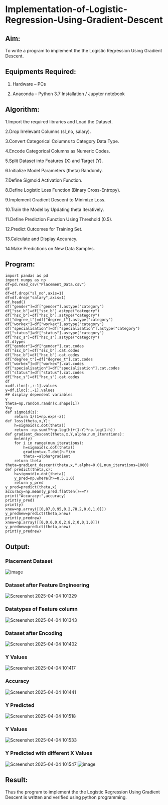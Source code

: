 # Implementation-of-Logistic-Regression-Using-Gradient-Descent

## Aim:

To write a program to implement the the Logistic Regression Using Gradient Descent.

## Equipments Required:

1. Hardware – PCs

2. Anaconda – Python 3.7 Installation / Jupyter notebook

## Algorithm:

1.Import the required libraries and Load the Dataset.

2.Drop Irrelevant Columns (sl_no, salary).

3.Convert Categorical Columns to Category Data Type.

4.Encode Categorical Columns as Numeric Codes.

5.Split Dataset into Features (X) and Target (Y).

6.Initialize Model Parameters (theta) Randomly.

7.Define Sigmoid Activation Function.

8.Define Logistic Loss Function (Binary Cross-Entropy).

9.Implement Gradient Descent to Minimize Loss.

10.Train the Model by Updating theta Iteratively.

11.Define Prediction Function Using Threshold (0.5).

12.Predict Outcomes for Training Set.

13.Calculate and Display Accuracy.

14.Make Predictions on New Data Samples.

## Program:
```
import pandas as pd
import numpy as np
df=pd.read_csv("Placement_Data.csv")
df
df=df.drop("sl_no",axis=1)
df=df.drop("salary",axis=1)
df.head()
df["gender"]=df["gender"].astype("category")
df["ssc_b"]=df["ssc_b"].astype("category")
df["hsc_b"]=df["hsc_b"].astype("category")
df["degree_t"]=df["degree_t"].astype("category")
df["workex"]=df["workex"].astype("category")
df["specialisation"]=df["specialisation"].astype("category")
df["status"]=df["status"].astype("category")
df["hsc_s"]=df["hsc_s"].astype("category")
df.dtypes
df["gender"]=df["gender"].cat.codes
df["ssc_b"]=df["ssc_b"].cat.codes
df["hsc_b"]=df["hsc_b"].cat.codes
df["degree_t"]=df["degree_t"].cat.codes
df["workex"]=df["workex"].cat.codes
df["specialisation"]=df["specialisation"].cat.codes
df["status"]=df["status"].cat.codes
df["hsc_s"]=df["hsc_s"].cat.codes
df
x=df.iloc[:,:-1].values
y=df.iloc[:,-1].values
## display dependent variables
y
theta=np.random.randn(x.shape[1])
Y=y
def sigmoid(z):
    return 1/(1+np.exp(-z))
def loss(theta,x,Y):
    h=sigmoid(x.dot(theta))
    return -np.sum(Y*np.log(h)+(1-Y)*np.log(1-h))
def gradient_descent(theta,x,Y,alpha,num_iterations):
    m=len(y)
    for i in range(num_iterations):
        h=sigmoid(x.dot(theta))
        gradient=x.T.dot(h-Y)/m
        theta-=alpha*gradient
    return theta
theta=gradient_descent(theta,x,Y,alpha=0.01,num_iterations=1000)
def predict(theta,x):
    h=sigmoid(x.dot(theta))
    y_pred=np.where(h>=0.5,1,0)
    return y_pred
y_pred=predict(theta,x)
accuracy=np.mean(y_pred.flatten()==Y)
print("Accuracy:",accuracy)
print(y_pred)
print(y)
xnew=np.array([[0,87,0,95,0,2,78,2,0,0,1,0]])
y_prednew=predict(theta,xnew)
print(y_prednew)
xnew=np.array([[0,0,0,0,0,2,8,2,0,0,1,0]])
y_prednew=predict(theta,xnew)
print(y_prednew)
```

## Output:

### Placement Dataset
![image](https://github.com/user-attachments/assets/7d3104c9-1aa1-471b-bd0c-208313b68449)

### Dataset after Feature Engineering
![Screenshot 2025-04-04 101329](https://github.com/user-attachments/assets/7c4d3cd2-cea5-473f-933e-2573a6554fc4)

### Datatypes of Feature column
![Screenshot 2025-04-04 101343](https://github.com/user-attachments/assets/ff599f6b-10c9-4b51-9442-4bae961aa998)

### Dataset after Encoding
![Screenshot 2025-04-04 101402](https://github.com/user-attachments/assets/db1ecf83-417b-4bbf-a18a-36924ac361fd)

### Y Values
![Screenshot 2025-04-04 101417](https://github.com/user-attachments/assets/1a85c693-9785-4def-abc3-2b4602cf70b6)

### Accuracy
![Screenshot 2025-04-04 101441](https://github.com/user-attachments/assets/fd98934f-a112-4bbc-947e-8722434ae64b)

### Y Predicted
![Screenshot 2025-04-04 101518](https://github.com/user-attachments/assets/6fae9842-24b0-48db-b867-08282b36e1df)

### Y Values
![Screenshot 2025-04-04 101533](https://github.com/user-attachments/assets/599bad22-65ce-4c6d-a67e-9f1a77f3565a)

### Y Predicted with different X Values
![Screenshot 2025-04-04 101547](https://github.com/user-attachments/assets/9bb91fe0-8749-4025-b83e-962f6c8fc4f6)
![image](https://github.com/user-attachments/assets/66461c00-139b-4866-a715-67a768b5a8de)

## Result:

Thus the program to implement the the Logistic Regression Using Gradient Descent is written and verified using python programming.

